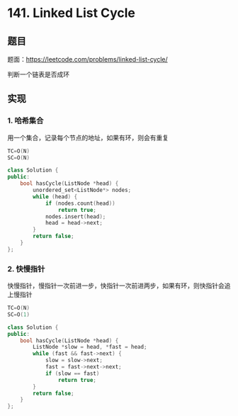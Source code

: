 # 141. Linked List Cycle

## 题目

题面：https://leetcode.com/problems/linked-list-cycle/

判断一个链表是否成环

## 实现

### 1. 哈希集合

用一个集合，记录每个节点的地址，如果有环，则会有重复

``` c++
TC=O(N)
SC=O(N)

class Solution {
public:
    bool hasCycle(ListNode *head) {
        unordered_set<ListNode*> nodes;
        while (head) {
            if (nodes.count(head))
                return true;
            nodes.insert(head);
            head = head->next;
        }
        return false;
    }
};
```

### 2. 快慢指针

快慢指针，慢指针一次前进一步，快指针一次前进两步，如果有环，则快指针会追上慢指针

``` c++
TC=O(N)
SC=O(1)

class Solution {
public:
    bool hasCycle(ListNode *head) {
        ListNode *slow = head, *fast = head;
        while (fast && fast->next) {
            slow = slow->next;
            fast = fast->next->next;
            if (slow == fast)
                return true;
        }
        return false;
    }
};
```
